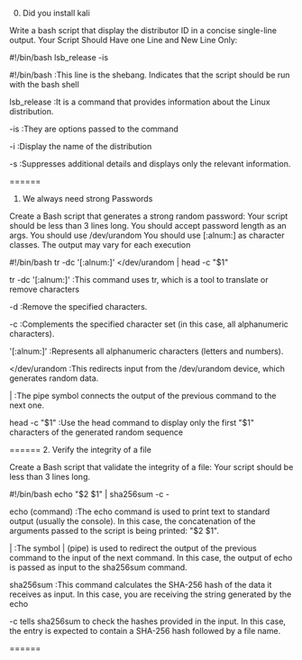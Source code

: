 0. Did you install kali 

Write a bash script that display the distributor ID in a concise single-line output.
Your Script Should Have one Line and New Line Only:

#!/bin/bash
lsb_release -is

#!/bin/bash 
:This line is the shebang. Indicates that the script should be run with the bash shell

lsb_release 
:It is a command that provides information about the Linux distribution.

-is 
:They are options passed to the command

-i 
:Display the name of the distribution

-s
:Suppresses additional details and displays only the relevant information.

======

1. We always need strong Passwords

Create a Bash script that generates a strong random password:
Your script should be less than 3 lines long.
You should accept password length as an args.
You should use /dev/urandom
You should use [:alnum:] as character classes.
The output may vary for each execution

#!/bin/bash
tr -dc '[:alnum:]' </dev/urandom | head -c "$1"

tr -dc '[:alnum:]'
:This command uses tr, which is a tool to translate or remove characters

-d 
:Remove the specified characters.

-c
:Complements the specified character set (in this case, all alphanumeric characters).

'[:alnum:]'
:Represents all alphanumeric characters (letters and numbers).


</dev/urandom
:This redirects input from the /dev/urandom device, which generates random data.

|
:The pipe symbol connects the output of the previous command to the next one.

head -c "$1"
:Use the head command to display only the first "$1" characters of the generated random sequence

======
2. Verify the integrity of a file

Create a Bash script that validate the integrity of a file:
Your script should be less than 3 lines long.

#!/bin/bash
echo "$2 $1" | sha256sum -c -

echo (command)
:The echo command is used to print text to standard output (usually the console). In this case, the concatenation of the arguments passed to the script is being printed: "$2 $1".

|
:The symbol | (pipe) is used to redirect the output of the previous command to the input of the next command. In this case, the output of echo is passed as input to the sha256sum command.

sha256sum
:This command calculates the SHA-256 hash of the data it receives as input. In this case, you are receiving the string generated by the echo

-c tells sha256sum to check the hashes provided in the input. In this case, the entry is expected to contain a SHA-256 hash followed by a file name.

======


